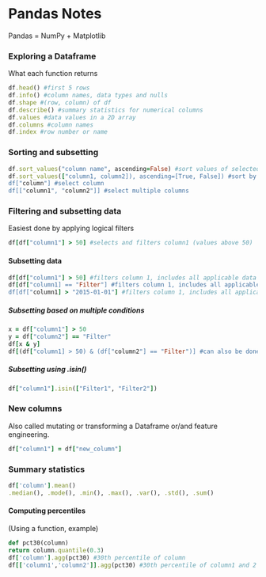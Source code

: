 # Pandas Notes
Pandas = NumPy + Matplotlib

### Exploring a Dataframe
What each function returns
```ruby
df.head() #first 5 rows
df.info() #column names, data types and nulls
df.shape #(row, column) of df
df.describe() #summary statistics for numerical columns
df.values #data values in a 2D array
df.columns #column names
df.index #row number or name
```

### Sorting and subsetting
```ruby
df.sort_values("column name", ascending=False) #sort values of selected column
df.sort_values(["column1, column2]), ascending=[True, False]) #sort by multiple variables 
df["column"] #select column
df[["column1", "column2"]] #select multiple columns
```

### Filtering and subsetting data
Easiest done by applying logical filters
```ruby
df[df["column1"] > 50] #selects and filters column1 (values above 50) 
```

#### Subsetting data
```ruby
df[df["column1"] > 50] #filters column 1, includes all applicable data (values above 50)
df[df["column1] == "Filter"] #filters column 1, includes all applicable data (values that equal to string "Filter")
df[df["column1] > "2015-01-01"] #filters column 1, includes all applicable data (dates after 2015-01-01)
```

##### Subsetting based on multiple conditions
```ruby
x = df["column1"] > 50
y = df["column2"] == "Filter"
df[x & y] 
df[(df["column1] > 50) & (df["column2"] == "Filter")] #can also be done in one line
```


##### Subsetting using .isin()
```ruby
df["column1"].isin(["Filter1", "Filter2"])   
```

### New columns
Also called mutating or transforming a Dataframe or/and feature engineering.
```ruby
df["column1"] = df["new_column"]
```

### Summary statistics
```ruby
df['column'].mean()
.median(), .mode(), .min(), .max(), .var(), .std(), .sum()
```

#### Computing percentiles
(Using a function, example)
```ruby
def pct30(column)
return column.quantile(0.3)
df['column'].agg(pct30) #30th percentile of column
df[['column1','column2']].agg(pct30) #30th percentile of column1 and 2
```







